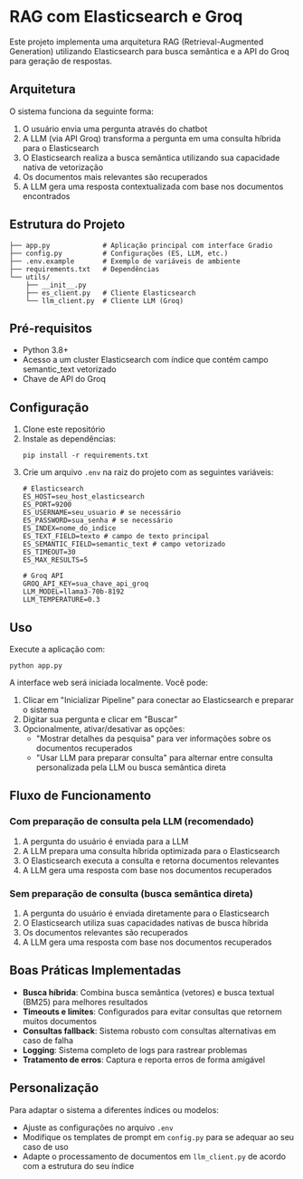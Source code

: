 # RAG com Elasticsearch e Groq

Este projeto implementa uma arquitetura RAG (Retrieval-Augmented Generation) utilizando Elasticsearch para busca semântica e a API do Groq para geração de respostas.

## Arquitetura

O sistema funciona da seguinte forma:
1. O usuário envia uma pergunta através do chatbot
2. A LLM (via API Groq) transforma a pergunta em uma consulta híbrida para o Elasticsearch
3. O Elasticsearch realiza a busca semântica utilizando sua capacidade nativa de vetorização
4. Os documentos mais relevantes são recuperados
5. A LLM gera uma resposta contextualizada com base nos documentos encontrados

## Estrutura do Projeto

```
├── app.py             # Aplicação principal com interface Gradio
├── config.py          # Configurações (ES, LLM, etc.)
├── .env.example       # Exemplo de variáveis de ambiente
├── requirements.txt   # Dependências
└── utils/
    ├── __init__.py
    ├── es_client.py   # Cliente Elasticsearch
    └── llm_client.py  # Cliente LLM (Groq)
```

## Pré-requisitos

- Python 3.8+
- Acesso a um cluster Elasticsearch com índice que contém campo semantic_text vetorizado
- Chave de API do Groq

## Configuração

1. Clone este repositório
2. Instale as dependências:
   ```
   pip install -r requirements.txt
   ```
3. Crie um arquivo `.env` na raiz do projeto com as seguintes variáveis:
   ```
   # Elasticsearch
   ES_HOST=seu_host_elasticsearch
   ES_PORT=9200
   ES_USERNAME=seu_usuario # se necessário
   ES_PASSWORD=sua_senha # se necessário
   ES_INDEX=nome_do_indice
   ES_TEXT_FIELD=texto # campo de texto principal
   ES_SEMANTIC_FIELD=semantic_text # campo vetorizado
   ES_TIMEOUT=30
   ES_MAX_RESULTS=5
   
   # Groq API
   GROQ_API_KEY=sua_chave_api_groq
   LLM_MODEL=llama3-70b-8192
   LLM_TEMPERATURE=0.3
   ```

## Uso

Execute a aplicação com:
```
python app.py
```

A interface web será iniciada localmente. Você pode:
1. Clicar em "Inicializar Pipeline" para conectar ao Elasticsearch e preparar o sistema
2. Digitar sua pergunta e clicar em "Buscar"
3. Opcionalmente, ativar/desativar as opções:
   - "Mostrar detalhes da pesquisa" para ver informações sobre os documentos recuperados
   - "Usar LLM para preparar consulta" para alternar entre consulta personalizada pela LLM ou busca semântica direta

## Fluxo de Funcionamento

### Com preparação de consulta pela LLM (recomendado)
1. A pergunta do usuário é enviada para a LLM
2. A LLM prepara uma consulta híbrida optimizada para o Elasticsearch
3. O Elasticsearch executa a consulta e retorna documentos relevantes
4. A LLM gera uma resposta com base nos documentos recuperados

### Sem preparação de consulta (busca semântica direta)
1. A pergunta do usuário é enviada diretamente para o Elasticsearch
2. O Elasticsearch utiliza suas capacidades nativas de busca híbrida
3. Os documentos relevantes são recuperados
4. A LLM gera uma resposta com base nos documentos recuperados

## Boas Práticas Implementadas

- **Busca híbrida**: Combina busca semântica (vetores) e busca textual (BM25) para melhores resultados
- **Timeouts e limites**: Configurados para evitar consultas que retornem muitos documentos
- **Consultas fallback**: Sistema robusto com consultas alternativas em caso de falha
- **Logging**: Sistema completo de logs para rastrear problemas
- **Tratamento de erros**: Captura e reporta erros de forma amigável

## Personalização

Para adaptar o sistema a diferentes índices ou modelos:
- Ajuste as configurações no arquivo `.env`
- Modifique os templates de prompt em `config.py` para se adequar ao seu caso de uso
- Adapte o processamento de documentos em `llm_client.py` de acordo com a estrutura do seu índice
